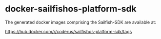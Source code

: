# docker-sailfishos-platform-sdk

The generated docker images comprising the Sailfish-SDK are available at:

https://hub.docker.com/r/coderus/sailfishos-platform-sdk/tags
